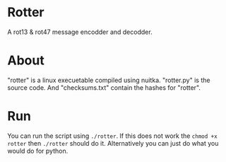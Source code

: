 # Rotter
A rot13 &amp; rot47 message encodder and decodder.


# About
"rotter" is a linux execuetable compiled using nuitka. "rotter.py" is the source code. And "checksums.txt" contain the hashes for "rotter".

# Run
You can run the script using `./rotter`. If this does not work the `chmod +x rotter` then `./rotter` should do it. Alternatively you can just do what you would do for python.
